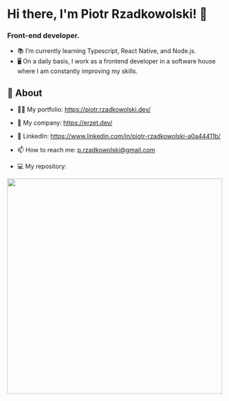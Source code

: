 # Hi there, I'm Piotr Rzadkowolski! 👋

<h3>Front-end developer.</h3>

- :books: I’m currently learning Typescript, React Native, and Node.js. 
- 🖥️ On a daily basis, I work as a frontend developer in a software house where I am constantly improving my skills.


## 🧐 About

- 👨‍💻 My portfolio: https://piotr.rzadkowolski.dev/
- 🏢 My company: https://erzet.dev/
- 💼 LinkedIn: https://www.linkedin.com/in/piotr-rzadkowolski-a0a44411b/
- 📫 How to reach me: p.rzadkowolski@gmail.com

- :computer: My repository: 

<a href="https://github.com/dziekiczan1?tab=repositories">
  <img width="500px" src="https://github-readme-stats.anuraghazra1.vercel.app/api/top-langs/?username=dziekiczan1&count_private=true&layout=compact&hide=makefile,shell&hide_title=true&hide_border=true" />
</a>
